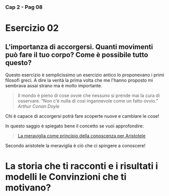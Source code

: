 ###  Cap 2 - Pag 08
# Esercizio 02 

## L'importanza di accorgersi. Quanti movimenti può fare il tuo corpo? Come è possibile tutto questo? 


Questo esercizio è semplicissimo un esercizio antico lo proponevano i primi filosofi greci. 
A dire la verità la prima volta che me l'hanno proposto mi sembrava assai strano ma è molto importante.

> Il  mondo è pieno di cose ovvie che nessuno si prende mai la cura di osservare.
> “Non c'è nulla di così ingannevole come un fatto ovvio.”
*Arthur Conan Doyle* 

Chi è capace di accorgersi potrà fare scoperte nuove e cambiare le cose!  


In questo saggio è spiegato bene il concetto se vuoi approfondire:

> [La meraviglia come principio della conoscenza per Aristotele](http://www.gallito.eu/la-meraviglia-come-principio-della-conoscenza-per-aristotele/)



Secondo aristotele la meraviglia è ciò che ci spingere a conoscere! 




# La storia che ti racconti e i risultati i modelli le Convinzioni che ti motivano?

<!--stackedit_data:
eyJoaXN0b3J5IjpbMTA4MDYyOTk2MywtMTc3NzM1NTM4NSwxMj
M1NzY1NDI1XX0=
-->